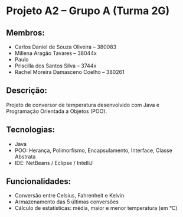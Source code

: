 # Projeto A2 – Grupo A (Turma 2G)

## Membros:
- Carlos Daniel de Souza Oliveira – 380083  
- Millena Aragão Tavares – 38044x  
- Paulo  
- Priscilla dos Santos Silva – 3744x  
- Rachel Moreira Damasceno Coelho – 380261

## Descrição:
Projeto de conversor de temperatura desenvolvido com Java e Programação Orientada a Objetos (POO).

## Tecnologias:
- Java
- POO: Herança, Polimorfismo, Encapsulamento, Interface, Classe Abstrata
- IDE: NetBeans / Eclipse / IntelliJ

## Funcionalidades:
- Conversão entre Celsius, Fahrenheit e Kelvin
- Armazenamento das 5 últimas conversões
- Cálculo de estatísticas: média, maior e menor temperatura (em °C)
